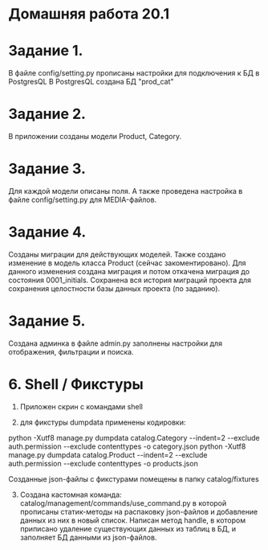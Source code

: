 # Домашняя работа 20.1

# Задание 1.
В файле config/setting.py прописаны настройки для подключения к БД в PostgresQL
В PostgresQL создана БД "prod_cat"

# Задание 2.
В приложении созданы модели Product, Category.

# Задание 3.
Для каждой модели описаны поля.
А также проведена настройка в файле config/setting.py для MEDIA-файлов.

# Задание 4.
Созданы миграции для действующих моделей.
Также создано изменение в модель класса Product (сейчас закоментировано). 
Для данного изменения создана миграция и потом откачена миграция до состояния 0001_initials.
Сохранена вся история миграций проекта для сохранения целостности базы данных проекта (по заданию).

# Задание 5.
Создана админка
в файле admin.py заполнены настройки для отображения, фильтрации и поиска.

# 6. Shell / Фикстуры 

1. Приложен скрин с командами shell

2. для фикстуры dumpdata применены кодировки:

python -Xutf8 manage.py dumpdata catalog.Category --indent=2 --exclude auth.permission --exclude contenttypes -o category.json
python -Xutf8 manage.py dumpdata catalog.Product --indent=2 --exclude auth.permission --exclude contenttypes -o products.json

Созданные json-файлы с фикстурами помещены в папку catalog/fixtures

3. Создана кастомная команда:
catalog/management/commands/use_command.py
в которой прописаны статик-методы на распаковку json-файлов и добавление данных из них в новый список.
Написан метод handle, в котором приписано удаление существующих данных из таблиц в БД, 
и заполняет БД данными из json-файлов.


   

